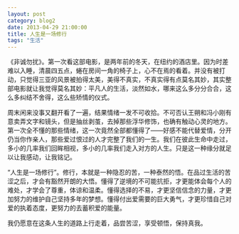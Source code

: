 ```yaml
---
layout: post
category: blog2
date: 2013-04-29 21:00:00
title: 人生是一场修行
tags: "生活"
---
```


《非诚勿扰》。第一次看这部电影，是两年前的冬天，在纽约的酒店里。因为时差难以入睡，清晨四五点，蜷在房间一角的椅子上，心不在焉的看着。并没有被打动，只觉得三亚的风景被拍得太美，美得不真实，不真实得有点莫名其妙，其实整部电影就让我觉得莫名其妙：平凡人的生活，淡然如水，哪来这么多分分合合，这么多纠结不舍得，这么些矫情的仪式。

周末闲来没事又翻开看了一遍，结果情绪一发不可收拾。不可否认王朔和冯小刚有意卖弄文字和镜头，但是抽丝剥茧，去掉那些浮华修饰，也确有触动心灵的地方。第一次全不懂的那些情绪，这一次竟然全部都懂得了——好感不能代替爱情，分开仍当你作亲人，那些爱过恨过的人才完整了我们的一生。我们在彼此生命中走过，多小的几率我们回眸相视，多小的几率我们走入对方的人生。只是这一种缘分就足以让我感动，让我铭记。

“人生是一场修行”。修行，本就是一种隐忍的苦，一种泰然的悟。在品过生活的苦涩之后，才会有豁然开朗的大悟。懂得了逆境的不可能抗拒，才更能体会每个人的难处，才学会了尊重，体谅和温柔。懂得选择的不易，才更坚信信念的力量，才更加努力的维护自己坚持多年的梦想。懂得付出爱需要的巨大勇气，才更珍惜自己对爱的执着态度，更努力的去蓄积爱的能量。

我仍愿意在这条人生的道路上行走着，品尝苦涩，享受顿悟，保持真我。